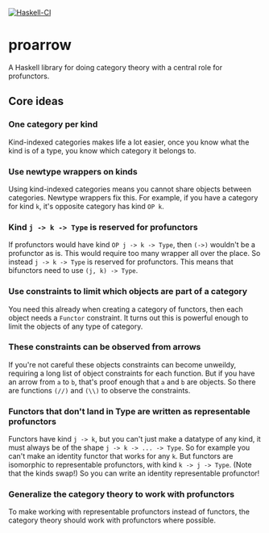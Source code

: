 [![Haskell-CI](https://github.com/sjoerdvisscher/proarrow/actions/workflows/haskell-ci.yml/badge.svg)](https://github.com/sjoerdvisscher/proarrow/actions/workflows/haskell-ci.yml)

# proarrow

A Haskell library for doing category theory with a central role for profunctors.

## Core ideas

### One category per kind

Kind-indexed categories makes life a lot easier, once you know what the kind is of a type,
you know which category it belongs to.

### Use newtype wrappers on kinds

Using kind-indexed categories means you cannot share objects between categories. Newtype
wrappers fix this. For example, if you have a category for kind `k`, it's opposite category
has kind `OP k`.

### Kind `j -> k -> Type` is reserved for profunctors

If profunctors would have kind `OP j -> k -> Type`, then `(->)` wouldn't be a profunctor
as is. This would require too many wrapper all over the place. So instead `j -> k -> Type`
is reserved for profunctors. This means that bifunctors need to use `(j, k) -> Type`.

### Use constraints to limit which objects are part of a category

You need this already when creating a category of functors, then each object needs a
`Functor` constraint. It turns out this is powerful enough to limit the objects of any
type of category.

### These constraints can be observed from arrows

If you're not careful these objects constraints can become unweildy, requiring a long list
of object constraints for each function. But if you have an arrow from `a` to `b`, that's
proof enough that `a` and `b` are objects. So there are functions `(//)` and `(\\)` to
observe the constraints.

### Functors that don't land in Type are written as representable profunctors

Functors have kind `j -> k`, but you can't just make a datatype of any kind, it must
always be of the shape `j -> k -> ... -> Type`. So for example you can't make an
identity functor that works for any `k`. But functors are isomorphic to representable
profunctors, with kind `k -> j -> Type`. (Note that the kinds swap!) So you can write
an identity representable profunctor!

### Generalize the category theory to work with profunctors

To make working with representable profunctors instead of functors, the category theory
should work with profunctors where possible.
